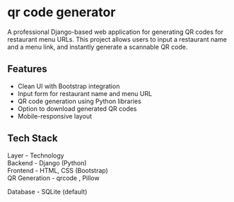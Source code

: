 # qr code generator
A professional Django-based web application for generating QR codes for restaurant menu URLs. This project allows users to input a restaurant name and a menu link, and instantly generate a scannable QR code.


## Features

- Clean UI with Bootstrap integration
- Input form for restaurant name and menu URL
- QR code generation using Python libraries
- Option to download generated QR codes
- Mobile-responsive layout


## Tech Stack

 Layer         - Technology         
 Backend       - Django (Python)    
 Frontend      - HTML, CSS (Bootstrap)  
  QR Generation - qrcode , Pillow 
  
   Database    - SQLite (default)   
